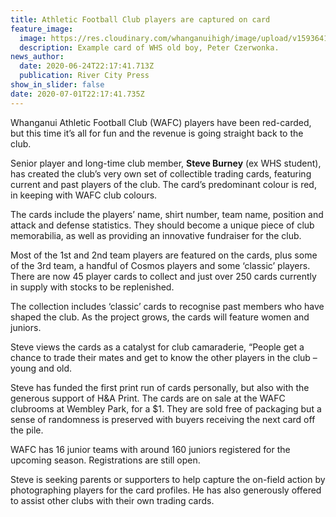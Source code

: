 ```yaml
---
title: Athletic Football Club players are captured on card
feature_image:
  image: https://res.cloudinary.com/whanganuihigh/image/upload/v1593641880/News/Peter_Czerwonka_ex._RCP_25.6.20.jpg
  description: Example card of WHS old boy, Peter Czerwonka.
news_author:
  date: 2020-06-24T22:17:41.713Z
  publication: River City Press
show_in_slider: false
date: 2020-07-01T22:17:41.735Z
---
```

Whanganui Athletic Football Club (WAFC) players have been red-carded, but this time it’s all for fun and the revenue is going straight back to the club.

Senior player and long-time club member, **Steve Burney** (ex WHS student), has created the club’s very own set of collectible trading cards, featuring current and past players of the club. The card’s predominant colour is red, in keeping with WAFC club colours.

The cards include the players’ name, shirt number, team name, position and attack and defense statistics. They should become a unique piece of club memorabilia, as well as providing an innovative fundraiser for the club.

Most of the 1st and 2nd team players are featured on the cards, plus some of the 3rd team, a handful of Cosmos players and some ‘classic’ players. There are now 45 player cards to collect and just over 250 cards currently in supply with stocks to be replenished.

The collection includes ‘classic’ cards to recognise past members who have shaped the club. As the project grows, the cards will feature women and juniors.

Steve views the cards as a catalyst for club camaraderie, “People get a chance to trade their mates and get to know the other players in the club – young and old.

Steve has funded the first print run of cards personally, but also with the generous support of H&A Print. The cards are on sale at the 
WAFC clubrooms at Wembley Park, for a $1. They are sold free of packaging but a sense of randomness is preserved with buyers receiving the next card off the pile.

WAFC has 16 junior teams with around 160 juniors registered for the upcoming season. Registrations are still open.

Steve is seeking parents or supporters to help capture the on-field action by photographing players for the card profiles. He has also generously offered to assist other clubs with their own trading cards.